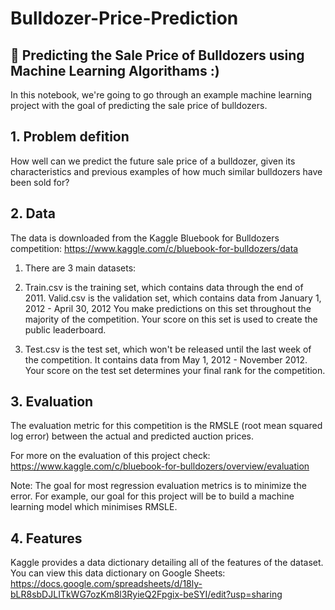 # Bulldozer-Price-Prediction
##  🚚 Predicting the Sale Price of Bulldozers using Machine Learning Algorithams :)


In this notebook, we're going to go through an example machine learning project with the goal of predicting the sale price of bulldozers.


## 1. Problem defition

How well can we predict the future sale price of a bulldozer, given its characteristics and previous examples of how much      similar bulldozers have been sold for?

## 2. Data

The data is downloaded from the Kaggle Bluebook for Bulldozers competition: https://www.kaggle.com/c/bluebook-for-bulldozers/data

1. There are 3 main datasets:
2. Train.csv is the training set, which contains data through the end of 2011.
   Valid.csv is the validation set, which contains data from January 1, 2012 - April 30, 2012 You make predictions on this set  throughout the majority of the competition. Your score on this set is used to create the public leaderboard.
   
   
  3. Test.csv is the test set, which won't be released until the last week of the competition. It contains data from May 1, 2012 -    November 2012. Your score on the test set determines your final rank for the competition.

 ## 3. Evaluation
The evaluation metric for this competition is the RMSLE (root mean squared log error) between the actual and predicted auction prices.

For more on the evaluation of this project check: https://www.kaggle.com/c/bluebook-for-bulldozers/overview/evaluation

Note: The goal for most regression evaluation metrics is to minimize the error. For example, our goal for this project will be to build a machine learning model which minimises RMSLE.


## 4. Features
Kaggle provides a data dictionary detailing all of the features of the dataset. You can view this data dictionary on Google Sheets: https://docs.google.com/spreadsheets/d/18ly-bLR8sbDJLITkWG7ozKm8l3RyieQ2Fpgix-beSYI/edit?usp=sharing
